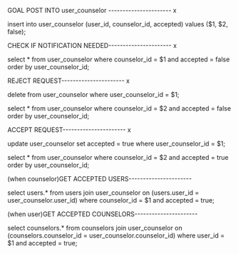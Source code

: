 GOAL POST INTO user_counselor ---------------------- x

insert into user_counselor (user_id, counselor_id, accepted)
values ($1, $2, false);

CHECK IF NOTIFICATION NEEDED---------------------- x

select * from user_counselor 
where counselor_id = $1 
and accepted = false
order by user_counselor_id;
 
REJECT REQUEST---------------------- x

delete from user_counselor
where user_counselor_id = $1;

select * from user_counselor 
where counselor_id = $2
and accepted = false
order by user_counselor_id;

ACCEPT REQUEST---------------------- x

update user_counselor 
set accepted = true
where user_counselor_id = $1;

select *
from user_counselor
where counselor_id = $2
    and accepted = true
order by user_counselor_id;

(when counselor)GET ACCEPTED USERS---------------------- 

select users.*
from users
join user_counselor on (users.user_id = user_counselor.user_id)
where counselor_id = $1
and accepted = true;

(when user)GET ACCEPTED COUNSELORS---------------------- 

select counselors.*
from counselors
join user_counselor on (counselors.counselor_id = user_counselor.counselor_id)
where user_id = $1
and accepted = true;